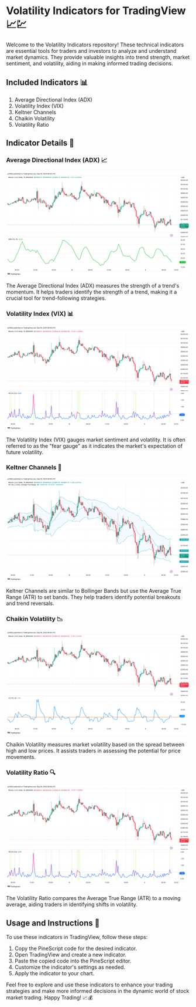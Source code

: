 # Volatility Indicators for TradingView 📈💹

Welcome to the Volatility Indicators repository! These technical indicators are essential tools for traders and investors to analyze and understand market dynamics. They provide valuable insights into trend strength, market sentiment, and volatility, aiding in making informed trading decisions.

## Included Indicators 📊

1. Average Directional Index (ADX)
2. Volatility Index (VIX)
3. Keltner Channels
4. Chaikin Volatility
5. Volatility Ratio

## Indicator Details 📝

### Average Directional Index (ADX) 📈

![ADX Example](images/Average-Directional-Index.png)

The Average Directional Index (ADX) measures the strength of a trend's momentum. It helps traders identify the strength of a trend, making it a crucial tool for trend-following strategies.

### Volatility Index (VIX) 📊

![VIX Example](images/Volatility-Ratio.png)

The Volatility Index (VIX) gauges market sentiment and volatility. It is often referred to as the "fear gauge" as it indicates the market's expectation of future volatility.

### Keltner Channels 🧰

![Keltner Channels Example](images/Keltner-Channels.png)

Keltner Channels are similar to Bollinger Bands but use the Average True Range (ATR) to set bands. They help traders identify potential breakouts and trend reversals.

### Chaikin Volatility 📉

![Chaikin Volatility Example](images/Chaikin-Volatility.png)

Chaikin Volatility measures market volatility based on the spread between high and low prices. It assists traders in assessing the potential for price movements.

### Volatility Ratio 🔍

![Volatility Ratio Example](images/Volatility-Ratio.png)

The Volatility Ratio compares the Average True Range (ATR) to a moving average, aiding traders in identifying shifts in volatility.

## Usage and Instructions 🚀

To use these indicators in TradingView, follow these steps:

1. Copy the PineScript code for the desired indicator.
2. Open TradingView and create a new indicator.
3. Paste the copied code into the PineScript editor.
4. Customize the indicator's settings as needed.
5. Apply the indicator to your chart.

Feel free to explore and use these indicators to enhance your trading strategies and make more informed decisions in the dynamic world of stock market trading. Happy Trading! 📈💰